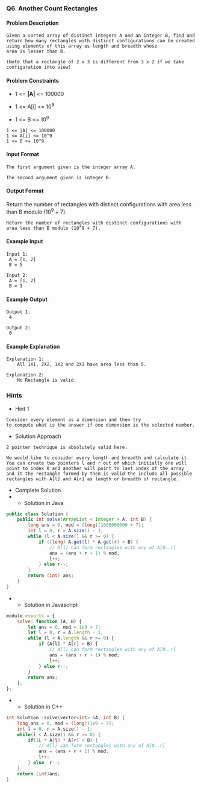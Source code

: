 ### Q6. Another Count Rectangles
#### Problem Description
```text
Given a sorted array of distinct integers A and an integer B, find and 
return how many rectangles with distinct configurations can be created 
using elements of this array as length and breadth whose 
area is lesser than B.

(Note that a rectangle of 2 x 3 is different from 3 x 2 if we take 
configuration into view)
```
#### Problem Constraints
* <p>1 &lt;= <strong>|A|</strong> &lt;= 100000</p>
* <p>1 &lt;= A[i] &lt;= 10<sup>9</sup></p>
* <p>1 &lt;= B &lt;= 10<sup>9</sup></p>
```text
1 <= |A| <= 100000
1 <= A[i] <= 10^9
1 <= B <= 10^9
```
#### Input Format
```text
The first argument given is the integer array A.

The second argument given is integer B.
```
#### Output Format

<p>Return the number of rectangles with distinct configurations with 
area less than B modulo (10<sup>9</sup> + 7).</p>

```text
Return the number of rectangles with distinct configurations with 
area less than B modulo (10^9 + 7).
```
#### Example Input
```text
Input 1:
 A = [1, 2]
 B = 5

Input 2:
 A = [1, 2]
 B = 1
```
#### Example Output
```text
Output 1:
 4

Output 2:
 0
```
#### Example Explanation
```text
Explanation 1:
    All 1X1, 2X2, 1X2 and 2X1 have area less than 5.

Explanation 2:
    No Rectangle is valid.
```
### Hints
* Hint 1
```text
Consider every element as a dimension and then try
to compute what is the answer if one dimension is the selected number.
```
* Solution Approach
```text
2 pointer technique is absolutely valid here.

We would like to consider every length and breadth and calculate it.
You can create two pointers l and r out of which initially one will 
point to index 0 and another will point to last index of the array 
and it the rectangle formed by them is valid the include all possible 
rectangles with A[l] and A[r] as length or breadth of rectangle.
```
* Complete Solution
* * Solution in Java
```java
public class Solution {
    public int solve(ArrayList < Integer > A, int B) {
        long ans = 0, mod = (long)(1000000000 + 7);
        int l = 0, r = A.size() - 1;
        while (l < A.size() && r >= 0) {
            if ((long) A.get(l) * A.get(r) < B) {
                // A[l] can form rectangles with any of A[0..r]
                ans = (ans + r + 1) % mod;
                l++;
            } else r--;
        }
        return (int) ans;
    }
}
```
* * Solution in Javascript
```javascript
module.exports = {
    solve: function (A, B) {
        let ans = 0, mod = 1e9 + 7;
        let l = 0, r = A.length - 1;
        while (l < A.length && r >= 0) {
            if (A[l] * A[r] < B) {
                // A[l] can form rectangles with any of A[0..r]
                ans = (ans + r + 1) % mod;
                l++;
            } else r--;
        }
        return ans;
    },
};
```
* * Solution in C++
```cpp
int Solution::solve(vector<int> &A, int B) {
    long ans = 0, mod = (long)(1e9 + 7);
    int l = 0, r = A.size() - 1;
    while(l < A.size() && r >= 0) {
        if(1L * A[l] * A[r] < B) {
            // A[l] can form rectangles with any of A[0..r]
            ans = (ans + r + 1) % mod;
            l++;
        } else  r--;
    }
    return (int)ans;
}
```

